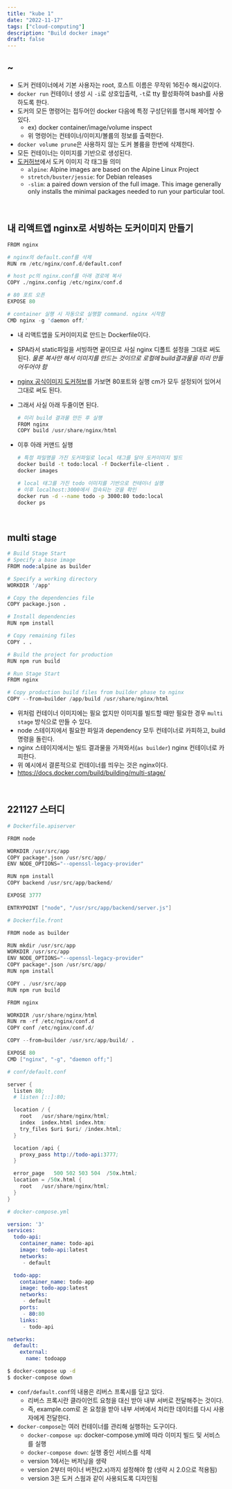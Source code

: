 ```yaml
---
title: "kube 1"
date: "2022-11-17"
tags: ["cloud-computing"]
description: "Build docker image"
draft: false
---
```


## ~

- 도커 컨테이너에서 기본 사용자는 root, 호스트 이름은 무작위 16진수 해시값이다.
- `docker run` 컨테이너 생성 시 `-i`로 상호입출력, `-t`로 tty 활성화하여 bash를 사용하도록 한다.
- 도커의 모든 명령어는 접두어인 docker 다음에 특정 구성단위를 명시해 제어할 수 있다.
  - ex) docker container/image/volume inspect
  - 위 명령어는 컨테이너/이미지/볼륨의 정보를 출력한다.
- `docker volume prune`은 사용하지 않는 도커 볼륨을 한번에 삭제한다.
- 모든 컨테이너는 이미지를 기반으로 생성된다.
- [도커허브](https://hub.docker.com/)에서 도커 이미지 각 태그들 의미
  - `alpine`: Alpine images are based on the Alpine Linux Project
  - `stretch/buster/jessie`: for Debian releases
  - `-slim`: a paired down version of the full image. This image generally only installs the minimal packages needed to run your particular tool.

<br />

## 내 리액트앱 nginx로 서빙하는 도커이미지 만들기

```s
FROM nginx

# nginx의 default.conf를 삭제
RUN rm /etc/nginx/conf.d/default.conf

# host pc의 nginx.conf를 아래 경로에 복사
COPY ./nginx.config /etc/nginx/conf.d

# 80 포트 오픈
EXPOSE 80

# container 실행 시 자동으로 실행할 command. nginx 시작함
CMD nginx -g 'daemon off;'
```

- 내 리액트앱을 도커이미지로 만드는 Dockerfile이다.
- SPA라서 static파일을 서빙하면 끝이므로 사실 nginx 디폴트 설정을 그대로 써도 된다.
  _물론 복사만 해서 이미지를 만드는 것이므로 로컬에 build결과물을 미리 만들어두어야 함_
- [nginx 공식이미지 도커허브](https://hub.docker.com/_/nginx)를 가보면 80포트와 실행 cm가 모두 설정되어 있어서 그대로 써도 된다.
- 그래서 사실 아래 두줄이면 된다.
  ```s
  # 미리 build 결과물 만든 후 실행
  FROM nginx
  COPY build /usr/share/nginx/html
  ```
- 이후 아래 커맨드 실행

  ```sh
  # 특정 파일명을 가진 도커파일로 local 태그를 달아 도커이미지 빌드
  docker build -t todo:local -f Dockerfile-client .
  docker images

  # local 태그를 가진 todo 이미지를 기반으로 컨테이너 실행
  # 이후 localhost:3000에서 접속되는 것을 확인
  docker run -d --name todo -p 3000:80 todo:local
  docker ps
  ```

<br />

## multi stage

```s
# Build Stage Start
# Specify a base image
FROM node:alpine as builder

# Specify a working directory
WORKDIR '/app'

# Copy the dependencies file
COPY package.json .

# Install dependencies
RUN npm install

# Copy remaining files
COPY . .

# Build the project for production
RUN npm run build

# Run Stage Start
FROM nginx

# Copy production build files from builder phase to nginx
COPY --from=builder /app/build /usr/share/nginx/html
```

- 위처럼 컨테이너 이미지에는 필요 없지만 이미지를 빌드할 때만 필요한 경우 `multi stage` 방식으로 만들 수 있다.
- node 스테이지에서 필요한 파일과 dependency 모두 컨테이너로 카피하고, build 명령을 돌린다.
- nginx 스테이지에서는 빌드 결과물을 가져와서(`as builder`) nginx 컨테이너로 카피한다.
- 위 예시에서 결론적으로 컨테이너를 띄우는 것은 nginx이다.
- https://docs.docker.com/build/building/multi-stage/

<br />

## 221127 스터디

```s
# Dockerfile.apiserver

FROM node

WORKDIR /usr/src/app
COPY package*.json /usr/src/app/
ENV NODE_OPTIONS="--openssl-legacy-provider"

RUN npm install
COPY backend /usr/src/app/backend/

EXPOSE 3777

ENTRYPOINT ["node", "/usr/src/app/backend/server.js"]
```

```s
# Dockerfile.front

FROM node as builder

RUN mkdir /usr/src/app
WORKDIR /usr/src/app
ENV NODE_OPTIONS="--openssl-legacy-provider"
COPY package*.json /usr/src/app/
RUN npm install

COPY . /usr/src/app
RUN npm run build

FROM nginx

WORKDIR /usr/share/nginx/html
RUN rm -rf /etc/nginx/conf.d
COPY conf /etc/nginx/conf.d/

COPY --from=builder /usr/src/app/build/ .

EXPOSE 80
CMD ["nginx", "-g", "daemon off;"]
```

```s
# conf/default.conf

server {
  listen 80;
  # listen [::]:80;

  location / {
    root   /usr/share/nginx/html;
    index  index.html index.htm;
    try_files $uri $uri/ /index.html;
  }

  location /api {
    proxy_pass http://todo-api:3777;
  }

  error_page   500 502 503 504  /50x.html;
  location = /50x.html {
    root   /usr/share/nginx/html;
  }
}
```

```s
# docker-compose.yml

version: '3'
services:
  todo-api:
    container_name: todo-api
    image: todo-api:latest
    networks:
     - default

  todo-app:
    container_name: todo-app
    image: todo-app:latest
    networks:
     - default
    ports:
     - 80:80
    links:
     - todo-api

networks:
  default:
    external:
      name: todoapp
```

```sh
$ docker-compose up -d
$ docker-compose down
```

- `conf/default.conf`의 내용은 리버스 프록시를 담고 있다.
  - 리버스 프록시란 클라이언트 요청을 대신 받아 내부 서버로 전달해주는 것이다.
  - 즉, example.com로 온 요청을 받아 내부 서버에서 처리한 데이터를 다시 사용자에게 전달한다.
- `docker-compose`는 여러 컨테이너를 관리해 실행하는 도구이다.
  - `docker-compose up`: docker-compose.yml에 따라 이미지 빌드 및 서비스를 실행
  - `docker-compose down`: 실행 중인 서비스를 삭제
  - version 1에서는 버저닝을 생략
  - version 2부터 마이너 버전(2.x)까지 설정해야 함 (생략 시 2.0으로 적용됨)
  - version 3은 도커 스웜과 같이 사용되도록 디자인됨
